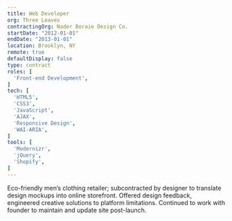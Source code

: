 ```yaml
---
title: Web Developer
org: Three Leaves
contractingOrg: Nader Boraie Design Co.
startDate: "2012-01-01"
endDate: "2013-01-01"
location: Brooklyn, NY
remote: true
defaultDisplay: false
type: contract
roles: [
  'Front-end Development',
]
tech: [
  'HTML5',
  'CSS3',
  'JavaScript',
  'AJAX',
  'Responsive Design',
  'WAI-ARIA',
]
tools: [
  'Modernizr',
  'jQuery',
  'Shopify',
]
---
```


Eco-friendly men’s clothing retailer; subcontracted by designer to translate design mockups into online storefront. Offered design feedback, engineered creative solutions to platform limitations. Continued to work with founder to maintain and update site post-launch.